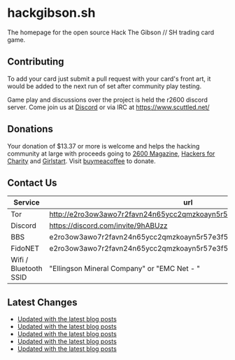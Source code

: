 # hackgibson.sh
The homepage for the open source Hack The Gibson // SH trading card game.


## Contributing

To add your card just submit a pull request with your card's front art, it would be added to the next run of set after community play testing.

Game play and discussions over the project is held the r2600 discord server. Come join us at [Discord](https://discord.com/invite/9hABUzz) or via IRC at https://www.scuttled.net/


## Donations

Your donation of $13.37 or more is welcome and helps the hacking community at large with proceeds going to [2600 Magazine](https://2600.com/), [Hackers for Charity](https://hackersforcharity.org) and [Girlstart](https://girlstart.org).  Visit [buymeacoffee](https://www.buymeacoffee.com/hackgibson.sh) to donate.


## Contact Us

Service | url
-|-
Tor | http://e2ro3ow3awo7r2favn24n65ycc2qmzkoayn5r57e3f56nvjwdcgg32ad.onion
Discord | https://discord.com/invite/9hABUzz
BBS | e2ro3ow3awo7r2favn24n65ycc2qmzkoayn5r57e3f56nvjwdcgg32ad.onion:23
FidoNET | e2ro3ow3awo7r2favn24n65ycc2qmzkoayn5r57e3f56nvjwdcgg32ad.onion:24554
Wifi / Bluetooth SSID | "Ellingson Mineral Company" or "EMC Net - <fidonet address>"

## Latest Changes
<!-- BLOG-POST-LIST:START -->
- [Updated with the latest blog posts](https://github.com/DFW2600/hackgibson.sh/commit/7798f1481b4e92e18fe9eb24cecbc49ee3bfa673)
- [Updated with the latest blog posts](https://github.com/DFW2600/hackgibson.sh/commit/a8365d4bdb1433aa82dd6a389ab75e771bdd4f64)
- [Updated with the latest blog posts](https://github.com/DFW2600/hackgibson.sh/commit/ded192db2ba7441d640134a78b86027201a13650)
- [Updated with the latest blog posts](https://github.com/DFW2600/hackgibson.sh/commit/0c8bd55615de7d4d63f9618d6b163ca9bfc4605b)
- [Updated with the latest blog posts](https://github.com/DFW2600/hackgibson.sh/commit/15b9213941719e003e03ab9e1beda20185d15c7a)
<!-- BLOG-POST-LIST:END -->
